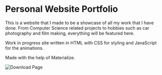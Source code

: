 # Personal Website Portfolio

This is a website that I made to be a showcase of all my work that I have done. From Computer Science related projects to hobbies such as car photography and film making, everything will be featured here.

Work in progress site written in HTML with CSS for styling and JavaScript for the animations. 

Made with the help of Materialize.

![Download Page](https://i.ibb.co/RhPCfWb/Screen-Shot-2019-02-03-at-9-13-34-PM.png)

